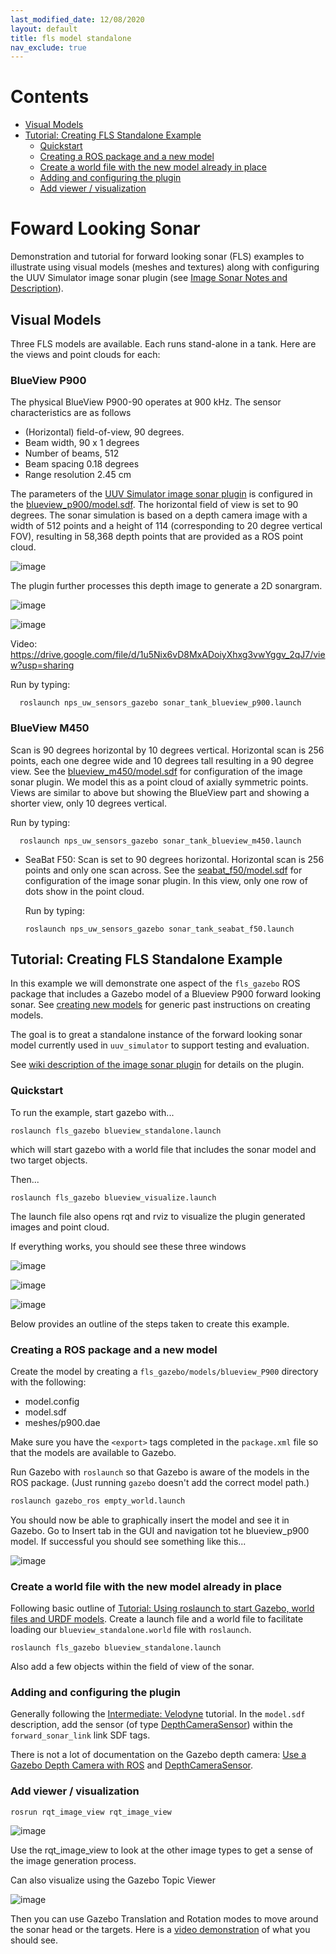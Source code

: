 ```yaml
---
last_modified_date: 12/08/2020
layout: default
title: fls model standalone
nav_exclude: true
---
```


# Contents

<!-- TOC generated with https://github.com/ekalinin/github-markdown-toc -->
<!--
 cat fls_model_standalone.md | ./gh-md-toc -
-->


* [Visual Models](#visual-models)
* [Tutorial: Creating FLS Standalone Example](#tutorial-creating-fls-standalone-example)
  * [Quickstart](#quickstart)
  * [Creating a ROS package and a new model](#creating-a-ros-package-and-a-new-model)
  * [Create a world file with the new model already in place](#create-a-world-file-with-the-new-model-already-in-place)
  * [Adding and configuring the plugin](#adding-and-configuring-the-plugin)
  * [Add viewer / visualization](#add-viewer--visualization)

# Foward Looking Sonar

Demonstration and tutorial for forward looking sonar (FLS) examples to illustrate using visual models (meshes and textures) along with configuring the UUV Simulator image sonar plugin (see [Image Sonar Notes and Description](/dave.doc/contents/image_sonar_description)).

## Visual Models
Three FLS models are available.  Each runs stand-alone in a tank.  Here are the views and point clouds for each:

### BlueView P900

The physical BlueView P900-90 operates at 900 kHz.  The sensor characteristics are as follows
  * (Horizontal) field-of-view, 90 degrees.
  * Beam width, 90 x 1 degrees
  * Number of beams, 512
  * Beam spacing 0.18 degrees
  * Range resolution 2.45 cm

The parameters of the [UUV Simulator image sonar plugin](/dave.doc/contents/image_sonar_description) is configured in the [blueview_p900/model.sdf](https://github.com/Field-Robotics-Lab/nps_uw_sensors_gazebo/blob/master/models/blueview_p900/model.sdf).  The horizontal field of view is set to 90 degrees.  The sonar simulation is based on a depth camera image with a width of 512 points and a height of 114 (corresponding to 20 degree vertical FOV), resulting in 58,368 depth points that are provided as a ROS point cloud.

![image](images/p900_points.png)

The plugin further processes this depth image to generate a 2D sonargram.

![image](images/p900_sonar.png)

  ![image](images/p900_tank.png)

  Video: https://drive.google.com/file/d/1u5Nix6vD8MxADoiyXhxg3vwYggv_2qJ7/view?usp=sharing

  Run by typing:

      roslaunch nps_uw_sensors_gazebo sonar_tank_blueview_p900.launch

### BlueView M450

Scan is 90 degrees horizontal by 10 degrees vertical.  Horizontal scan is 256 points, each one degree wide and 10 degrees tall resulting in a 90 degree view. See the [blueview_m450/model.sdf](https://github.com/Field-Robotics-Lab/nps_uw_sensors_gazebo/blob/master/models/blueview_m450/model.sdf) for configuration of the image sonar plugin.  We model this as a point cloud of axially symmetric points.  Views are similar to above but showing the BlueView part and showing a shorter view, only 10 degrees vertical.

  Run by typing:

      roslaunch nps_uw_sensors_gazebo sonar_tank_blueview_m450.launch

* SeaBat F50: Scan is set to 90 degrees horizontal.  Horizontal scan is 256 points and only one scan across. See the [seabat_f50/model.sdf](https://github.com/Field-Robotics-Lab/nps_uw_sensors_gazebo/blob/master/models/seabat_f50/model.sdf) for configuration of the image sonar plugin.  In this view, only one row of dots show in the point cloud.

  Run by typing:

      roslaunch nps_uw_sensors_gazebo sonar_tank_seabat_f50.launch

## Tutorial: Creating FLS Standalone Example

In this example we will demonstrate one aspect of the `fls_gazebo` ROS package that includes a Gazebo model of a Blueview P900 forward looking sonar.
See [creating new models](/dave.doc/contents/carlos_create_models) for generic past instructions on creating models.

The goal is to great a standalone instance of the forward looking sonar model currently used in `uuv_simulator` to support testing and evaluation.

See [wiki description of the image sonar plugin](/dave.doc/contents/image_sonar_description) for details on the plugin.

### Quickstart

To run the example, start gazebo with...
```
roslaunch fls_gazebo blueview_standalone.launch
```
which will start gazebo with a world file that includes the sonar model and two target objects.

Then...
```
roslaunch fls_gazebo blueview_visualize.launch
```
The launch file also opens rqt and rviz to visualize the plugin generated images and point cloud.

If everything works, you should see these three windows

![image](images/fls_standalone.png)

![image](images/blueview_visualize.png)

![image](images/blueview_rviz.png)

Below provides an outline of the steps taken to create this example.

### Creating a ROS package and a new model

Create the model by creating a `fls_gazebo/models/blueview_P900` directory with the following:

* model.config
* model.sdf
* meshes/p900.dae

Make sure you have the `<export>` tags completed in the `package.xml` file so that the models are available to Gazebo.

Run Gazebo with `roslaunch` so that Gazebo is aware of the models in the ROS package. (Just running `gazebo` doesn't add the correct model path.)
```bash
roslaunch gazebo_ros empty_world.launch
```

You should now be able to graphically insert the model and see it in Gazebo.  Go to Insert tab in the GUI and navigation tot he blueview_p900 model.  If successful you should see something like this...

![image](images/blueview_insert.png)


### Create a world file with the new model already in place

Following basic outline of [Tutorial: Using roslaunch to start Gazebo, world files and URDF models](http://gazebosim.org/tutorials?tut=ros_roslaunch).  Create a launch file and a world file to facilitate loading our `blueview_standalone.world` file with `roslaunch`.

```
roslaunch fls_gazebo blueview_standalone.launch
```

Also add a few objects within the field of view of the sonar.

### Adding and configuring the plugin

Generally following the [Intermediate: Velodyne](http://gazebosim.org/tutorials?tut=guided_i1) tutorial. In the `model.sdf` description,  add the sensor (of type [DepthCameraSensor](http://gazebosim.org/api/dev/classgazebo_1_1sensors_1_1DepthCameraSensor.html)) within the `forward_sonar_link` link SDF tags.

There is not a lot of documentation on the Gazebo depth camera: [Use a Gazebo Depth Camera with ROS](http://gazebosim.org/tutorials/?tut=ros_depth_camera) and [DepthCameraSensor](http://gazebosim.org/api/dev/classgazebo_1_1sensors_1_1DepthCameraSensor.html).

### Add viewer / visualization


```rosrun rqt_image_view rqt_image_view ```

![image](images/standalone_sidebyside.png)

Use the rqt_image_view to look at the other image types to get a sense of the image generation process.


Can also visualize using the Gazebo Topic Viewer

![image](images/blueview_gazeboviewer.png)

Then you can use Gazebo Translation and Rotation modes to move around the sonar head or the targets.  Here is a [video demonstration](https://vimeo.com/398555796) of what you should see.
